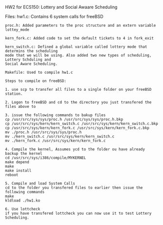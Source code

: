 HW2 for ECS150: Lottery and Social Awaare Scheduling

Files: 
	hw1.c: Contains 6 system calls for freeBSD

	proc.h: Added parameters to the proc structure and an extern variable lottey_mode

	kern_fork.c: Added code to set the default tickets to 4 in fork_exit

	kern_switch.c: Defined a global variable called lottery mode that determins the scheduling 
	mode that we will be using. Also added two new types of scheduling, Lottery Schduling and 
	Social Aware Scheduling. 

	Makefile: Used to compile hw1.c

	Steps to compile on freeBSD:

	1. use scp to transfer all files to a single folder on your freeBSD station.

	2. Logon to freeBSD and cd to the directory you just transfered the files above to

	3. issue the following commands to bakup files
	cp /usr/src/sys/sys/proc.h /usr/src/sys/sys/proc.h.bkp
	cp /usr/src/sys/kern/kern_switch.c /usr/src/sys/kern/kern_switch.c.bkp
	cp /usr/src/sys/kern/kern_fork.c /usr/src/sys/kern/kern_fork.c.bkp
	mv ./proc.h /usr/src/sys/sys/proc.h
	mv ./kern_switch.c /usr/src/sys/kern/kern_switch.c
	mv ./kern_fork.c /usr/src/sys/kern/kern_fork.c

	4. Compile the kernel, Assumes ycd to the folder ou have already backup the kernel
	cd /usr/src/sys/i386/compile/MYKERNEL
	make depend
	make 
	make install
	reboot

	5. Compile and load System Calls
	cd to the folder you transfered files to earlier then issue the following commands
	make
	kldload ./hw1.ko

	6. Use lottcheck
	if you have transfered lottcheck you can now use it to test Lottery Scheduling. 
